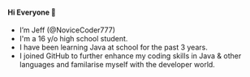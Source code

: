 #### **Hi Everyone** 👋
- I’m Jeff (@NoviceCoder777)
- I'm a 16 y/o high school student.
- I have been learning Java at school for the past 3 years.
- I joined GitHub to further enhance my coding skills in Java & other languages and familarise myself with the developer world.

<!---
NoviceCoder777/NoviceCoder777 is a ✨ special ✨ repository because its `README.md` (this file) appears on your GitHub profile.
You can click the Preview link to take a look at your changes.
--->
